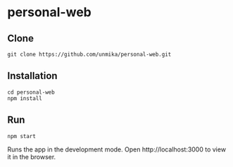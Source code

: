 # personal-web

## Clone

```
git clone https://github.com/unmika/personal-web.git
```

## Installation

```
cd personal-web
npm install
```

## Run

```
npm start
```

Runs the app in the development mode.
Open http://localhost:3000 to view it in the browser.
